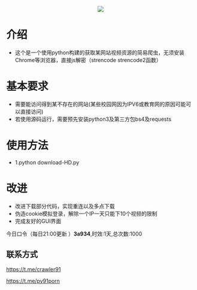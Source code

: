 <p align="center">
    <a href="https://github.com/zzjzz9266a/91porn_php"><img src="https://github.com/zzjzz9266a/91porn_php/blob/master/logo.jpg?v=2"></a>
</p>

  
# 介绍
* 这个是一个使用python构建的获取某网站视频资源的简易爬虫，无须安装Chrome等浏览器，直接js解密（strencode strencode2函数）

# 基本要求
* 需要能访问得到某不存在的网站(某些校园网因为IPV6或教育网的原因可能可以直接访问)
* 若使用源码运行，需要预先安装python3及第三方包bs4及requests

# 使用方法
* 1.python download-HD.py

# 改进
* 改进下载部分代码，实现重连以及多点下载
* 伪造cookie模拟登录，解除一个IP一天只能下10个视频的限制
* 完成友好的GUI界面

今日口令（每日21:00更新 ）**3a934**,时效:1天,总次数:1000


## 联系方式

https://t.me/crawler91

https://t.me/py91porn
